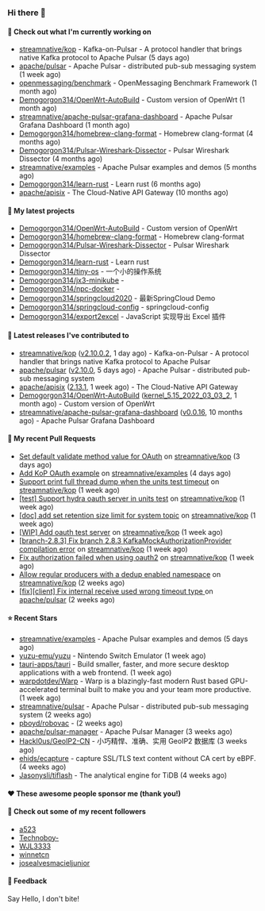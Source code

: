 ### Hi there 👋

#### 👷 Check out what I'm currently working on

- [streamnative/kop](https://github.com/streamnative/kop) - Kafka-on-Pulsar - A protocol handler that brings native Kafka protocol to Apache Pulsar (5 days ago)
- [apache/pulsar](https://github.com/apache/pulsar) - Apache Pulsar - distributed pub-sub messaging system (1 week ago)
- [openmessaging/benchmark](https://github.com/openmessaging/benchmark) - OpenMessaging Benchmark Framework (1 month ago)
- [Demogorgon314/OpenWrt-AutoBuild](https://github.com/Demogorgon314/OpenWrt-AutoBuild) - Custom version of OpenWrt (1 month ago)
- [streamnative/apache-pulsar-grafana-dashboard](https://github.com/streamnative/apache-pulsar-grafana-dashboard) - Apache Pulsar Grafana Dashboard (1 month ago)
- [Demogorgon314/homebrew-clang-format](https://github.com/Demogorgon314/homebrew-clang-format) - Homebrew clang-format (4 months ago)
- [Demogorgon314/Pulsar-Wireshark-Dissector](https://github.com/Demogorgon314/Pulsar-Wireshark-Dissector) - Pulsar Wireshark Dissector (4 months ago)
- [streamnative/examples](https://github.com/streamnative/examples) - Apache Pulsar examples and demos (5 months ago)
- [Demogorgon314/learn-rust](https://github.com/Demogorgon314/learn-rust) - Learn rust (6 months ago)
- [apache/apisix](https://github.com/apache/apisix) - The Cloud-Native API Gateway (10 months ago)

#### 🌱 My latest projects

- [Demogorgon314/OpenWrt-AutoBuild](https://github.com/Demogorgon314/OpenWrt-AutoBuild) - Custom version of OpenWrt
- [Demogorgon314/homebrew-clang-format](https://github.com/Demogorgon314/homebrew-clang-format) - Homebrew clang-format
- [Demogorgon314/Pulsar-Wireshark-Dissector](https://github.com/Demogorgon314/Pulsar-Wireshark-Dissector) - Pulsar Wireshark Dissector
- [Demogorgon314/learn-rust](https://github.com/Demogorgon314/learn-rust) - Learn rust
- [Demogorgon314/tiny-os](https://github.com/Demogorgon314/tiny-os) - 一个小的操作系统
- [Demogorgon314/jx3-minikube](https://github.com/Demogorgon314/jx3-minikube) - 
- [Demogorgon314/npc-docker](https://github.com/Demogorgon314/npc-docker) - 
- [Demogorgon314/springcloud2020](https://github.com/Demogorgon314/springcloud2020) - 最新SpringCloud Demo
- [Demogorgon314/springcloud-config](https://github.com/Demogorgon314/springcloud-config) - springcloud-config 
- [Demogorgon314/export2excel](https://github.com/Demogorgon314/export2excel) - JavaScript 实现导出 Excel 插件

#### 🔭 Latest releases I've contributed to

- [streamnative/kop](https://github.com/streamnative/kop) ([v2.10.0.2](https://github.com/streamnative/kop/releases/tag/v2.10.0.2), 1 day ago) - Kafka-on-Pulsar - A protocol handler that brings native Kafka protocol to Apache Pulsar
- [apache/pulsar](https://github.com/apache/pulsar) ([v2.10.0](https://github.com/apache/pulsar/releases/tag/v2.10.0), 5 days ago) - Apache Pulsar - distributed pub-sub messaging system
- [apache/apisix](https://github.com/apache/apisix) ([2.13.1](https://github.com/apache/apisix/releases/tag/2.13.1), 1 week ago) - The Cloud-Native API Gateway
- [Demogorgon314/OpenWrt-AutoBuild](https://github.com/Demogorgon314/OpenWrt-AutoBuild) ([kernel_5.15_2022_03_03_2](https://github.com/Demogorgon314/OpenWrt-AutoBuild/releases/tag/kernel_5.15_2022_03_03_2), 1 month ago) - Custom version of OpenWrt
- [streamnative/apache-pulsar-grafana-dashboard](https://github.com/streamnative/apache-pulsar-grafana-dashboard) ([v0.0.16](https://github.com/streamnative/apache-pulsar-grafana-dashboard/releases/tag/v0.0.16), 10 months ago) - Apache Pulsar Grafana Dashboard

#### 🔨 My recent Pull Requests

- [Set default validate method value for OAuth](https://github.com/streamnative/kop/pull/1241) on [streamnative/kop](https://github.com/streamnative/kop) (3 days ago)
- [Add KoP OAuth example](https://github.com/streamnative/examples/pull/93) on [streamnative/examples](https://github.com/streamnative/examples) (4 days ago)
- [Support print full thread dump when the units test timeout](https://github.com/streamnative/kop/pull/1237) on [streamnative/kop](https://github.com/streamnative/kop) (1 week ago)
- [[test] Support hydra oauth server in units test](https://github.com/streamnative/kop/pull/1235) on [streamnative/kop](https://github.com/streamnative/kop) (1 week ago)
- [[doc] add set retention size limit for system topic](https://github.com/streamnative/kop/pull/1234) on [streamnative/kop](https://github.com/streamnative/kop) (1 week ago)
- [[WIP] Add oauth test server](https://github.com/streamnative/kop/pull/1233) on [streamnative/kop](https://github.com/streamnative/kop) (1 week ago)
- [[branch-2.8.3] Fix branch 2.8.3 KafkaMockAuthorizationProvider compilation error](https://github.com/streamnative/kop/pull/1232) on [streamnative/kop](https://github.com/streamnative/kop) (1 week ago)
- [Fix authorization failed when using oauth2](https://github.com/streamnative/kop/pull/1230) on [streamnative/kop](https://github.com/streamnative/kop) (1 week ago)
- [Allow regular producers with a dedup enabled namespace](https://github.com/streamnative/kop/pull/1228) on [streamnative/kop](https://github.com/streamnative/kop) (2 weeks ago)
- [[fix][client] Fix internal receive used wrong timeout type ](https://github.com/apache/pulsar/pull/15014) on [apache/pulsar](https://github.com/apache/pulsar) (2 weeks ago)

#### ⭐ Recent Stars

- [streamnative/examples](https://github.com/streamnative/examples) - Apache Pulsar examples and demos (5 days ago)
- [yuzu-emu/yuzu](https://github.com/yuzu-emu/yuzu) - Nintendo Switch Emulator (1 week ago)
- [tauri-apps/tauri](https://github.com/tauri-apps/tauri) - Build smaller, faster, and more secure desktop applications with a web frontend. (1 week ago)
- [warpdotdev/Warp](https://github.com/warpdotdev/Warp) - Warp is a blazingly-fast modern Rust based GPU-accelerated terminal built to make you and your team more productive. (1 week ago)
- [streamnative/pulsar](https://github.com/streamnative/pulsar) - Apache Pulsar - distributed pub-sub messaging system (2 weeks ago)
- [pboyd/robovac](https://github.com/pboyd/robovac) -  (2 weeks ago)
- [apache/pulsar-manager](https://github.com/apache/pulsar-manager) - Apache Pulsar Manager (3 weeks ago)
- [Hackl0us/GeoIP2-CN](https://github.com/Hackl0us/GeoIP2-CN) - 小巧精悍、准确、实用 GeoIP2 数据库 (3 weeks ago)
- [ehids/ecapture](https://github.com/ehids/ecapture) - capture SSL/TLS text content without CA cert by eBPF. (4 weeks ago)
- [Jasonysli/tiflash](https://github.com/Jasonysli/tiflash) - The analytical engine for TiDB (4 weeks ago)

#### ❤️ These awesome people sponsor me (thank you!)


#### 👯 Check out some of my recent followers

- [a523](https://github.com/a523)
- [Technoboy-](https://github.com/Technoboy-)
- [WJL3333](https://github.com/WJL3333)
- [winnetcn](https://github.com/winnetcn)
- [josealvesmacieljunior](https://github.com/josealvesmacieljunior)

#### 💬 Feedback

Say Hello, I don't bite!

